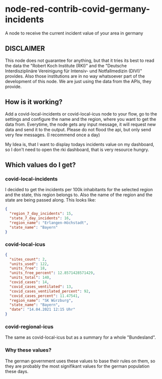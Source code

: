 # node-red-contrib-covid-germany-incidents

A node to receive the current incident value of your area in germany

## DISCLAIMER

This node does not guarantee for anything, but that it tries its best to read the data the "Robert Koch Institute (RKI)" and the "Deutsche Interdisziplinäre Vereinigung für Intensiv- und Notfallmedizin (DIVI)" provides. Also those institutions are in no way whatsoever part of the development of this node. We are just using the data from the APIs, they provide.

## How is it working?

Add a covid-local-incidents or covid-local-icus node to your flow, go to the settings and configure the name and the region, where you want to get the data from.
Everytime, the node gets any input message, it will request new data and send it to the output. Please do not flood the api, but only send very few messages. (I recommend once a day)

My Idea is, that I want to display todays incidents value on my dashboard, so I don't need to open the rki dashboard, that is very resource hungry.

## Which values do I get?

### covid-local-incidents

I decided to get the incidents per 100k inhabitants for the selected region and the state, this region belongs to. Also the name of the region and the state are being passed along. This looks like:

```json
{
  "region_7_day_incidents": 15,
  "state_7_day_incidents": 16,
  "region_name": "Erlangen-Höchstadt",
  "state_name": "Bayern"
}
```

### covid-local-icus

```json
{
  "sites_count": 2,
  "units_used": 122,
  "units_free": 18,
  "units_free_percent": 12.8571428571429,
  "units_total": 140,
  "covid_cases": 14,
  "covid_cases_ventilated": 13,
  "covid_cases_ventilated_percent": 92,
  "covid_cases_percent": 11.47541,
  "region_name": "SK Würzburg",
  "state_name": "Bayern",
  "date": "14.04.2021 12:15 Uhr"
}
```

### covid-regional-icus

The same as covid-local-icus but as a summary for a whole "Bundesland".

### Why these values?

The german government uses these values to base their rules on them, so they are probably the most signifikant values for the german population these days.

